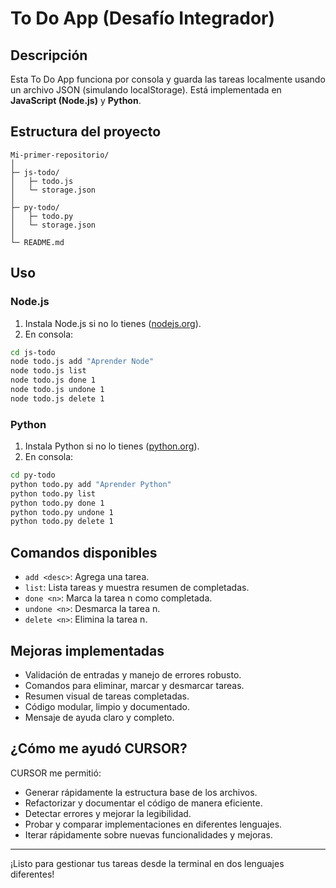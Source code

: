 # To Do App (Desafío Integrador)

## Descripción

Esta To Do App funciona por consola y guarda las tareas localmente usando un archivo JSON (simulando localStorage). Está implementada en **JavaScript (Node.js)** y **Python**.

## Estructura del proyecto

```
Mi-primer-repositorio/
│
├─ js-todo/
│   ├─ todo.js
│   └─ storage.json
│
├─ py-todo/
│   ├─ todo.py
│   └─ storage.json
│
└─ README.md
```

## Uso

### Node.js

1. Instala Node.js si no lo tienes ([nodejs.org](https://nodejs.org/)).
2. En consola:

```bash
cd js-todo
node todo.js add "Aprender Node"
node todo.js list
node todo.js done 1
node todo.js undone 1
node todo.js delete 1
```

### Python

1. Instala Python si no lo tienes ([python.org](https://python.org/)).
2. En consola:

```bash
cd py-todo
python todo.py add "Aprender Python"
python todo.py list
python todo.py done 1
python todo.py undone 1
python todo.py delete 1
```

## Comandos disponibles

- `add <desc>`: Agrega una tarea.
- `list`: Lista tareas y muestra resumen de completadas.
- `done <n>`: Marca la tarea n como completada.
- `undone <n>`: Desmarca la tarea n.
- `delete <n>`: Elimina la tarea n.

## Mejoras implementadas

- Validación de entradas y manejo de errores robusto.
- Comandos para eliminar, marcar y desmarcar tareas.
- Resumen visual de tareas completadas.
- Código modular, limpio y documentado.
- Mensaje de ayuda claro y completo.

## ¿Cómo me ayudó CURSOR?

CURSOR me permitió:
- Generar rápidamente la estructura base de los archivos.
- Refactorizar y documentar el código de manera eficiente.
- Detectar errores y mejorar la legibilidad.
- Probar y comparar implementaciones en diferentes lenguajes.
- Iterar rápidamente sobre nuevas funcionalidades y mejoras.

---

¡Listo para gestionar tus tareas desde la terminal en dos lenguajes diferentes!